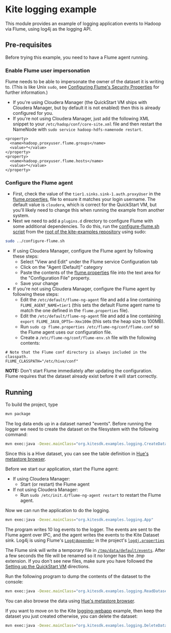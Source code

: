 Kite logging example
=========================

This module provides an example of logging application events to Hadoop via Flume, using
log4j as the logging API.

## Pre-requisites

Before trying this example, you need to have a Flume agent running.

### __Enable Flume user impersonation__
Flume needs to be able to impersonate the owner of the dataset it is writing to.
(This is like Unix `sudo`, see
[Configuring Flume's Security Properties](http://www.cloudera.com/content/cloudera-content/cloudera-docs/CDH4/latest/CDH4-Security-Guide/cdh4sg_topic_4_2.html)
for further information.) 
* If you're using Cloudera Manager (the QuickStart VM ships with Cloudera Manager,
  but by default it is not enabled) then this is already configured for you.
* If you're not using Cloudera Manager, just add the following XML snippet to your
  `/etc/hadop/conf/core-site.xml` file and then restart the NameNode with
  `sudo service hadoop-hdfs-namenode restart`.

```
<property>
  <name>hadoop.proxyuser.flume.groups</name>
  <value>*</value>
</property>
<property>
  <name>hadoop.proxyuser.flume.hosts</name>
  <value>*</value>
</property>
```

### __Configure the Flume agent__
* First, check the value of the `tier1.sinks.sink-1.auth.proxyUser` in the
  [flume.properties](flume.properties), file to ensure it matches your login
  username. The default value is `cloudera`, which is correct for the
  QuickStart VM, but you'll likely need to change this when running the example
  from another system.
* Next we need to add a `plugins.d` directory to configure Flume with some additional
  dependencies. To do this, run the [configure-flume.sh script](../configure-flume.sh)
  from the [root of the kite-examples repository](http://github.com/kite-sdk/kite-examples)
  using sudo:
```bash
sudo ../configure-flume.sh
```
* If using Cloudera Manager, configure the Flume agent by following these steps:
    * Select "View and Edit" under the Flume service Configuration tab
    * Click on the "Agent (Default)" category
    * Paste the contents of the [flume.properties](flume.properties) file into
      the text area for the "Configuration File" property.
    * Save your change
* If you're not using Cloudera Manager, configure the Flume agent by following
  these steps:
    * Edit the `/etc/default/flume-ng-agent` file and add a line containing
      `FLUME_AGENT_NAME=tier1` (this sets the default Flume agent name to match
      the one defined in the `flume.properties` file).
    * Edit the `/etc/default/flume-ng-agent` file and add a line containing
      `export FLUME_JAVA_OPTS=-Xmx100m` (this sets the heap size to 100MB).
    * Run `sudo cp flume.properties /etc/flume-ng/conf/flume.conf` so the Flume
      agent uses our configuration file.
    * Create a `/etc/flume-ng/conf/flume-env.sh` file with the following contents:
```
# Note that the Flume conf directory is always included in the classpath.
FLUME_CLASSPATH="/etc/hive/conf"
```

__NOTE:__ Don't start Flume immediately after updating the configuration. Flume
requires that the dataset already exist before it will start correctly.

## Running

To build the project, type

```bash
mvn package
```

The log data ends up in a dataset named "events". Before running the logger we need
to create the dataset on the filesystem with the following command:

```bash
mvn exec:java -Dexec.mainClass="org.kitesdk.examples.logging.CreateDataset"
```

Since this is a Hive dataset, you can see the table definition in [Hue's metastore browser](http://quickstart.cloudera:8888/metastore/table/default/events).

Before we start our application, start the Flume agent:

* If using Cloudera Manager:
    * Start (or restart) the Flume agent
* If not using Cloudera Manager:
    * Run `sudo /etc/init.d/flume-ng-agent restart` to restart the Flume agent.

Now we can run the application to do the logging.

```bash
mvn exec:java -Dexec.mainClass="org.kitesdk.examples.logging.App"
```

The program writes 10 log events to the logger. The events are sent to the Flume agent
over IPC, and the agent writes the events to the Kite Dataset sink. Log4j is using Flume's
[`Log4jAppender`](https://github.com/apache/flume/blob/trunk/flume-ng-clients/flume-ng-log4jappender/src/main/java/org/apache/flume/clients/log4jappender/Log4jAppender.java)
in the project's [`log4j.properties`](src/main/resources/log4j.properties)

The Flume sink will write a temporary file in [`/tmp/data/default/events`](http://quickstart.cloudera:8888/filebrowser/#/tmp/data/default/events).
After a few seconds the file will be renamed so it no longer has the _.tmp_
extension. If you don't see new files, make sure you have followed the [Setting up the QuickStart VM](https://github.com/kite-sdk/kite-examples#setting-up-the-quickstart-vm)
directions.

Run the following program to dump the contents of the dataset to the console:

```bash
mvn exec:java -Dexec.mainClass="org.kitesdk.examples.logging.ReadDataset"
```

You can also browse the data using
[Hue's metastore browser](http://quickstart.cloudera:8888/metastore/table/default/events/read).

If you want to move on to the Kite [logging-webapp](../logging-webapp) example,
then keep the dataset you just created otherwise, you can delete the dataset:

```bash
mvn exec:java -Dexec.mainClass="org.kitesdk.examples.logging.DeleteDataset"
```

